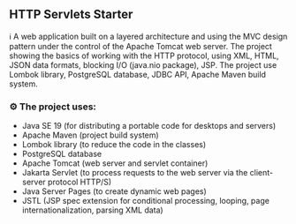 ## HTTP Servlets Starter

ℹ️ A web application built on a layered architecture and using the MVC design pattern under the control of the Apache Tomcat web server. The project showing the basics of working with the HTTP protocol, using XML, HTML, JSON data formats, blocking I/O (java.nio package), JSP. The project use Lombok library, PostgreSQL database, JDBC API, Apache Maven build system.

### ⚙️ The project uses:

- Java SE 19 (for distributing a portable code for desktops and servers)
- Apache Maven (project build system)
- Lombok library (to reduce the code in the classes)
- PostgreSQL database
- Apache Tomcat (web server and servlet container)
- Jakarta Servlet (to process requests to the web server via the client-server protocol HTTP/S)
- Java Server Pages (to create dynamic web pages)
- JSTL (JSP spec extension for conditional processing, looping, page internationalization, parsing XML data)




